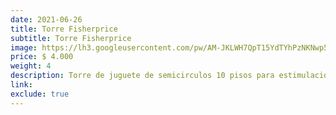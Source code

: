 ```yaml
---
date: 2021-06-26
title: Torre Fisherprice
subtitle: Torre Fisherprice
image: https://lh3.googleusercontent.com/pw/AM-JKLWH7QpT15YdTYhPzNKNwp5YB97MgnCDjQ5BqVL3pjFZKxLgNlm3hIjIbxSTaXpvI3XROuLHO2-Mn1o0m_j0jmAoxkz073uppZCorYN-0-NgY9wRk2q8WI-tu3tdxUNaluDDrLbhY26rz2MJhRg2EpfykA=w466-h621-no?authuser=0
price: $ 4.000
weight: 4
description: Torre de juguete de semicirculos 10 pisos para estimulación. Se transforma en 5 pelotas de distintos tamaños
link: 
exclude: true
---
```

